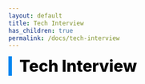 ```yaml
---
layout: default
title: Tech Interview
has_children: true
permalink: /docs/tech-interview
---
```


<div style="font-size:32px; font-weight: 800; border-left: 7px solid #0687f0; padding-left:15px !important; color:#000000">Tech Interview</div>
